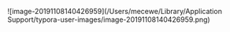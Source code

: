 ![image-20191108140426959](/Users/mecewe/Library/Application Support/typora-user-images/image-20191108140426959.png)

